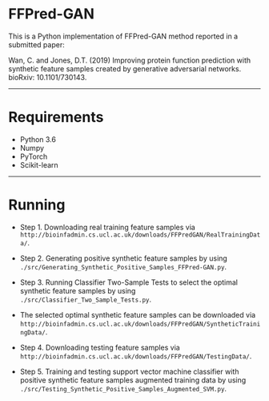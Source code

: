 # FFPred-GAN

This is a Python implementation of FFPred-GAN method reported in a submitted paper:

Wan, C. and Jones, D.T. (2019) Improving protein function prediction with synthetic feature samples created by generative adversarial networks. bioRxiv: 10.1101/730143.

---------------------------------------------------------------
# Requirements

- Python 3.6 
- Numpy 
- PyTorch
- Scikit-learn

---------------------------------------------------------------
# Running 

- Step 1. Downloading real training feature samples via `http://bioinfadmin.cs.ucl.ac.uk/downloads/FFPredGAN/RealTrainingData/`.

- Step 2. Generating positive synthetic feature samples by using `./src/Generating_Synthetic_Positive_Samples_FFPred-GAN.py`.
 
- Step 3. Running Classifier Two-Sample Tests to select the optimal synthetic feature samples by using `./src/Classifier_Two_Sample_Tests.py`. 

* The selected optimal synthetic feature samples can be downloaded via `http://bioinfadmin.cs.ucl.ac.uk/downloads/FFPredGAN/SyntheticTrainingData/`.

- Step 4. Downloading testing feature samples via `http://bioinfadmin.cs.ucl.ac.uk/downloads/FFPredGAN/TestingData/`.

- Step 5. Training and testing support vector machine classifier with positive synthetic feature samples augmented training data by using `./src/Testing_Synthetic_Positive_Samples_Augmented_SVM.py`.


